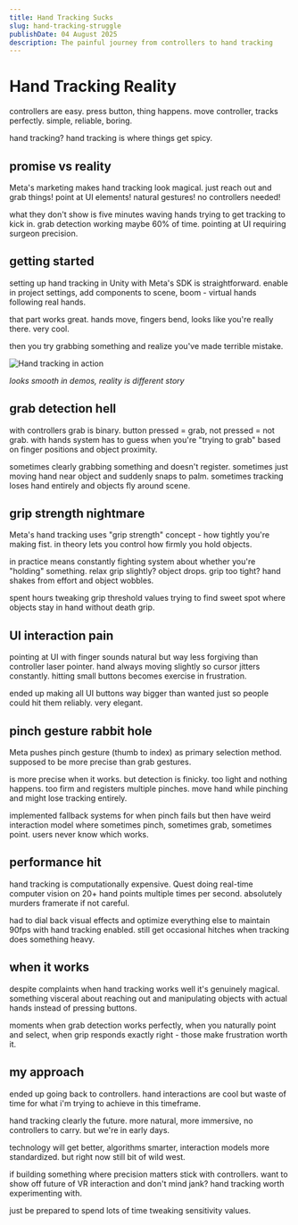 ```yaml
---
title: Hand Tracking Sucks
slug: hand-tracking-struggle  
publishDate: 04 August 2025
description: The painful journey from controllers to hand tracking
---
```


# Hand Tracking Reality

controllers are easy. press button, thing happens. move controller, tracks perfectly. simple, reliable, boring.

hand tracking? hand tracking is where things get spicy.

## promise vs reality

Meta's marketing makes hand tracking look magical. just reach out and grab things! point at UI elements! natural gestures! no controllers needed!

what they don't show is five minutes waving hands trying to get tracking to kick in. grab detection working maybe 60% of time. pointing at UI requiring surgeon precision.

## getting started

setting up hand tracking in Unity with Meta's SDK is straightforward. enable in project settings, add components to scene, boom - virtual hands following real hands.

that part works great. hands move, fingers bend, looks like you're really there. very cool.

then you try grabbing something and realize you've made terrible mistake.


![Hand tracking in action](https://mixed-news.com/en/wp-content/uploads/2023/07/Quest-Pro-Multimodal-Hand-Tracking-scaled-1-1200x674.jpg)

*looks smooth in demos, reality is different story*
## grab detection hell

with controllers grab is binary. button pressed = grab, not pressed = not grab. with hands system has to guess when you're "trying to grab" based on finger positions and object proximity.

sometimes clearly grabbing something and doesn't register. sometimes just moving hand near object and suddenly snaps to palm. sometimes tracking loses hand entirely and objects fly around scene.

## grip strength nightmare

Meta's hand tracking uses "grip strength" concept - how tightly you're making fist. in theory lets you control how firmly you hold objects.

in practice means constantly fighting system about whether you're "holding" something. relax grip slightly? object drops. grip too tight? hand shakes from effort and object wobbles.

spent hours tweaking grip threshold values trying to find sweet spot where objects stay in hand without death grip.

## UI interaction pain

pointing at UI with finger sounds natural but way less forgiving than controller laser pointer. hand always moving slightly so cursor jitters constantly. hitting small buttons becomes exercise in frustration.

ended up making all UI buttons way bigger than wanted just so people could hit them reliably. very elegant.

## pinch gesture rabbit hole

Meta pushes pinch gesture (thumb to index) as primary selection method. supposed to be more precise than grab gestures.

is more precise when it works. but detection is finicky. too light and nothing happens. too firm and registers multiple pinches. move hand while pinching and might lose tracking entirely.

implemented fallback systems for when pinch fails but then have weird interaction model where sometimes pinch, sometimes grab, sometimes point. users never know which works.

## performance hit

hand tracking is computationally expensive. Quest doing real-time computer vision on 20+ hand points multiple times per second. absolutely murders framerate if not careful.

had to dial back visual effects and optimize everything else to maintain 90fps with hand tracking enabled. still get occasional hitches when tracking does something heavy.

## when it works

despite complaints when hand tracking works well it's genuinely magical. something visceral about reaching out and manipulating objects with actual hands instead of pressing buttons.

moments when grab detection works perfectly, when you naturally point and select, when grip responds exactly right - those make frustration worth it.

## my approach

ended up going back to controllers. hand interactions are cool but waste of time for what i'm trying to achieve in this timeframe.

hand tracking clearly the future. more natural, more immersive, no controllers to carry. but we're in early days.

technology will get better, algorithms smarter, interaction models more standardized. but right now still bit of wild west.

if building something where precision matters stick with controllers. want to show off future of VR interaction and don't mind jank? hand tracking worth experimenting with.

just be prepared to spend lots of time tweaking sensitivity values.